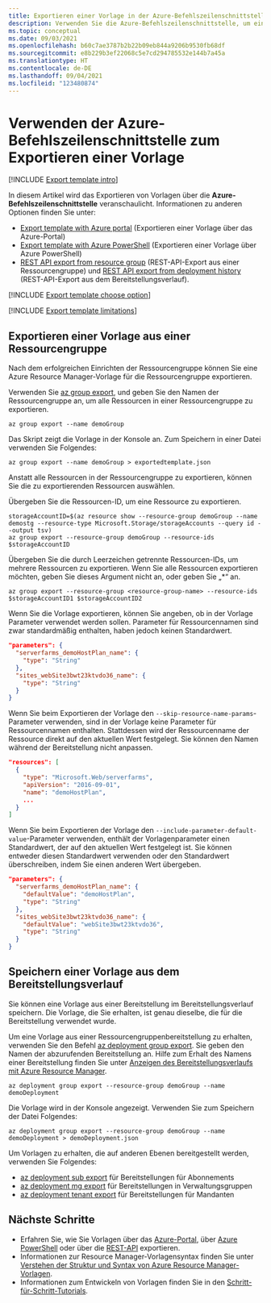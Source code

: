 ```yaml
---
title: Exportieren einer Vorlage in der Azure-Befehlszeilenschnittstelle
description: Verwenden Sie die Azure-Befehlszeilenschnittstelle, um eine Azure Resource Manager-Vorlage aus Ressourcen in Ihrem Abonnement zu exportieren.
ms.topic: conceptual
ms.date: 09/03/2021
ms.openlocfilehash: b60c7ae3787b2b22b09eb844a9206b9530fb68df
ms.sourcegitcommit: e8b229b3ef22068c5e7cd294785532e144b7a45a
ms.translationtype: HT
ms.contentlocale: de-DE
ms.lasthandoff: 09/04/2021
ms.locfileid: "123480874"
---
```

# <a name="use-azure-cli-to-export-a-template"></a>Verwenden der Azure-Befehlszeilenschnittstelle zum Exportieren einer Vorlage

[!INCLUDE [Export template intro](../../../includes/resource-manager-export-template-intro.md)]

In diesem Artikel wird das Exportieren von Vorlagen über die **Azure-Befehlszeilenschnittstelle** veranschaulicht. Informationen zu anderen Optionen finden Sie unter:

* [Export template with Azure portal](export-template-portal.md) (Exportieren einer Vorlage über das Azure-Portal)
* [Export template with Azure PowerShell](export-template-powershell.md) (Exportieren einer Vorlage über Azure PowerShell)
* [REST API export from resource group](/rest/api/resources/resourcegroups/exporttemplate) (REST-API-Export aus einer Ressourcengruppe) und [REST API export from deployment history](/rest/api/resources/deployments/export-template) (REST-API-Export aus dem Bereitstellungsverlauf).

[!INCLUDE [Export template choose option](../../../includes/resource-manager-export-template-choose-option.md)]

[!INCLUDE [Export template limitations](../../../includes/resource-manager-export-template-limitations.md)]

## <a name="export-template-from-a-resource-group"></a>Exportieren einer Vorlage aus einer Ressourcengruppe

Nach dem erfolgreichen Einrichten der Ressourcengruppe können Sie eine Azure Resource Manager-Vorlage für die Ressourcengruppe exportieren.

Verwenden Sie [az group export](/cli/azure/group#az_group_export), und geben Sie den Namen der Ressourcengruppe an, um alle Ressourcen in einer Ressourcengruppe zu exportieren.

```azurecli-interactive
az group export --name demoGroup
```

Das Skript zeigt die Vorlage in der Konsole an. Zum Speichern in einer Datei verwenden Sie Folgendes:

```azurecli-interactive
az group export --name demoGroup > exportedtemplate.json
```

Anstatt alle Ressourcen in der Ressourcengruppe zu exportieren, können Sie die zu exportierenden Ressourcen auswählen.

Übergeben Sie die Ressourcen-ID, um eine Ressource zu exportieren.

```azurecli-interactive
storageAccountID=$(az resource show --resource-group demoGroup --name demostg --resource-type Microsoft.Storage/storageAccounts --query id --output tsv)
az group export --resource-group demoGroup --resource-ids $storageAccountID
```

Übergeben Sie die durch Leerzeichen getrennte Ressourcen-IDs, um mehrere Ressourcen zu exportieren. Wenn Sie alle Ressourcen exportieren möchten, geben Sie dieses Argument nicht an, oder geben Sie „*“ an.

```azurecli-interactive
az group export --resource-group <resource-group-name> --resource-ids $storageAccountID1 $storageAccountID2
```

Wenn Sie die Vorlage exportieren, können Sie angeben, ob in der Vorlage Parameter verwendet werden sollen. Parameter für Ressourcennamen sind zwar standardmäßig enthalten, haben jedoch keinen Standardwert.

```json
"parameters": {
  "serverfarms_demoHostPlan_name": {
    "type": "String"
  },
  "sites_webSite3bwt23ktvdo36_name": {
    "type": "String"
  }
}
```

Wenn Sie beim Exportieren der Vorlage den `--skip-resource-name-params`-Parameter verwenden, sind in der Vorlage keine Parameter für Ressourcennamen enthalten. Stattdessen wird der Ressourcenname der Ressource direkt auf den aktuellen Wert festgelegt. Sie können den Namen während der Bereitstellung nicht anpassen.

```json
"resources": [
  {
    "type": "Microsoft.Web/serverfarms",
    "apiVersion": "2016-09-01",
    "name": "demoHostPlan",
    ...
  }
]
```

Wenn Sie beim Exportieren der Vorlage den `--include-parameter-default-value`-Parameter verwenden, enthält der Vorlagenparameter einen Standardwert, der auf den aktuellen Wert festgelegt ist. Sie können entweder diesen Standardwert verwenden oder den Standardwert überschreiben, indem Sie einen anderen Wert übergeben.

```json
"parameters": {
  "serverfarms_demoHostPlan_name": {
    "defaultValue": "demoHostPlan",
    "type": "String"
  },
  "sites_webSite3bwt23ktvdo36_name": {
    "defaultValue": "webSite3bwt23ktvdo36",
    "type": "String"
  }
}
```

## <a name="save-template-from-deployment-history"></a>Speichern einer Vorlage aus dem Bereitstellungsverlauf

Sie können eine Vorlage aus einer Bereitstellung im Bereitstellungsverlauf speichern. Die Vorlage, die Sie erhalten, ist genau dieselbe, die für die Bereitstellung verwendet wurde.

Um eine Vorlage aus einer Ressourcengruppenbereitstellung zu erhalten, verwenden Sie den Befehl [az deployment group export](/cli/azure/deployment/group#az_deployment_group_export). Sie geben den Namen der abzurufenden Bereitstellung an. Hilfe zum Erhalt des Namens einer Bereitstellung finden Sie unter [Anzeigen des Bereitstellungsverlaufs mit Azure Resource Manager](deployment-history.md).

```azurecli-interactive
az deployment group export --resource-group demoGroup --name demoDeployment 
```

Die Vorlage wird in der Konsole angezeigt. Verwenden Sie zum Speichern der Datei Folgendes:

```azurecli-interactive
az deployment group export --resource-group demoGroup --name demoDeployment > demoDeployment.json
```

Um Vorlagen zu erhalten, die auf anderen Ebenen bereitgestellt werden, verwenden Sie Folgendes:

* [az deployment sub export](/cli/azure/deployment/sub#az_deployment_sub_export) für Bereitstellungen für Abonnements
* [az deployment mg export](/cli/azure/deployment/mg#az_deployment_mg_export) für Bereitstellungen in Verwaltungsgruppen
* [az deployment tenant export](/cli/azure/deployment/tenant#az_deployment_tenant_export) für Bereitstellungen für Mandanten


## <a name="next-steps"></a>Nächste Schritte

- Erfahren Sie, wie Sie Vorlagen über das [Azure-Portal](export-template-portal.md), über [Azure PowerShell](export-template-powershell.md) oder über die [REST-API](/rest/api/resources/resourcegroups/exporttemplate) exportieren.
- Informationen zur Resource Manager-Vorlagensyntax finden Sie unter [Verstehen der Struktur und Syntax von Azure Resource Manager-Vorlagen](./syntax.md).
- Informationen zum Entwickeln von Vorlagen finden Sie in den [Schritt-für-Schritt-Tutorials](../index.yml).